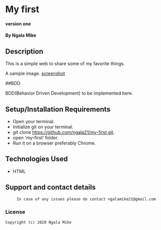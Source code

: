 # My first
#### version one

#### By **Ngala Mike**

## Description
This is a simple web to share some of my favorite things. 

A sample image.
[screenshot](Screenshot.png)

##BDD

BDD(Behavior Driven Development) to be implemented here.


## Setup/Installation Requirements
- Open your terminal.
- Initialize git on your terminal.
- git clone <https://github.com/ngala21/my-first.git>.
- open 'my-first' folder.
- Run it on a browser preferably Chrome.



## Technologies Used
- HTML

## Support and contact details

         In case of any issues please do contact ngalamike21@gmail.com
         
### License

    Copyright (c) 2020 Ngala Mike
